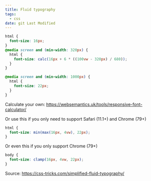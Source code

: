 ```yaml
---
title: Fluid typography
tags:
  - css
date: git Last Modified
---
```


```css
html {
  font-size: 16px;
}
@media screen and (min-width: 320px) {
  html {
    font-size: calc(16px + 6 * ((100vw - 320px) / 680));
  }
}

@media screen and (min-width: 1000px) {
  html {
    font-size: 22px;
  }
}
```

Calculate your own: https://websemantics.uk/tools/responsive-font-calculator/

Or use this if you only need to support Safari (11.1+) and Chrome (79+)

```css
html {
  font-size: min(max(16px, 4vw), 22px);
}
```

Or even this if you only support Chrome (79+)

```css
body {
  font-size: clamp(16px, 4vw, 22px);
}
```

Source: https://css-tricks.com/simplified-fluid-typography/

